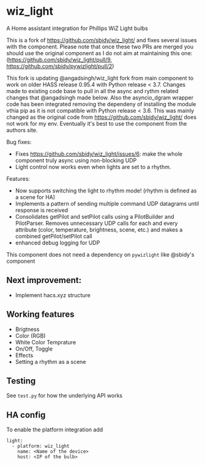 # wiz_light
A Home assistant integration for Phillips WiZ Light bulbs

This is a fork of https://github.com/sbidy/wiz_light/ and fixes several issues with the component. Please note that once these two PRs are merged you should use the original component as I do not aim at maintaining this one: (https://github.com/sbidy/wiz_light/pull/9, https://github.com/sbidy/pywizlight/pull/2)

This fork is updating @angadsingh/wiz_light fork from main component to work on older HASS release 0.95.4 with Python release < 3.7. Changes made to existing code base to pull in all the async and rythm related changes that @angadsingh made below. Also the asyncio_dgram wrapper code has been integrated removing the dependeny of installing the module vthia pip as it is not compatible with Python release < 3.6. This was mainly changed as the original code from https://github.com/sbidy/wiz_light/  does not work for my env. Eventually it's best to use the component from the authors site. 

Bug fixes:
 - Fixes https://github.com/sbidy/wiz_light/issues/6: make the whole component truly async using non-blocking UDP
 - Light control now works even when lights are set to a rhythm.

Features:
 - Now supports switching the light to rhythm mode! (rhythm is defined as a scene for HA)
 - Implements a pattern of sending multiple command UDP datagrams until response is received
 - Consolidates getPilot and setPilot calls using a PilotBuilder and PilotParser. Removes unnecessary UDP calls for each and every attribute (color, temperature, brightness, scene, etc.) and makes a combined getPilot/setPilot call
 - enhanced debug logging for UDP

This component does not need a dependency on `pywizlight` like @sbidy's component

## Next improvement:
- Implement hacs.xyz structure

## Working features 
 - Brigtness
 - Color (RGB)
 - White Color Temprature
 - On/Off, Toggle
 - Effects
 - Setting a rhythm as a scene

## Testing
See `test.py` for how the underlying API works

## HA config
To enable the platform integration add 
```
light:
  - platform: wiz_light
    name: <Name of the device>
    host: <IP of the bulb>
```
